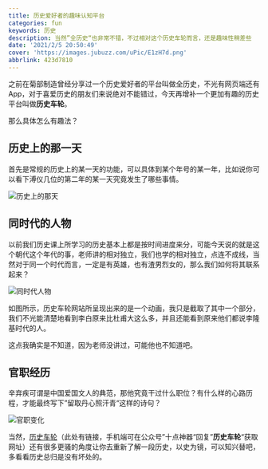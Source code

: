 ```yaml
---
title: 历史爱好者的趣味认知平台
categories: fun
keywords: 历史
description: 当然”全历史“也非常不错，不过相对这个历史车轮而言，还是趣味性稍差些
date: '2021/2/5 20:50:49'
cover: 'https://images.jubuzz.com/uPic/E1zH7d.png'
abbrlink: 423d7810
---
```


之前在菊部制造曾经分享过一个历史爱好者的平台叫做全历史，不光有网页端还有App，对于喜爱历史的朋友们来说绝对不能错过，今天再增补一个更加有趣的历史平台叫做**历史车轮**。

那么具体怎么有趣法？

## 历史上的那一天

首先是常规的历史上的某一天的功能，可以具体到某个年号的某一年，比如说你可以看下溥仪几位的第二年的某一天究竟发生了哪些事情。

![历史上的那天](https://images.jubuzz.com/uPic/X7aRbh.png)

## 同时代的人物

以前我们历史课上所学习的历史基本上都是按时间进度来分，可能今天说的就是这个朝代这个年代的事，老师讲的相对独立，我们也学的相对独立，点连不成线，当然对于同一个时代而言，一定是有英雄，也有渣男烈女的，那么我们如何将其联系起来？

![同时代人物](https://images.jubuzz.com/uPic/p3NR46.png)

如图所示，历史车轮网站所呈现出来的是一个动画，我只是截取了其中一个部分，我们不光能清楚地看到李白原来比杜甫大这么多，并且还能看到原来他们都说李隆基时代的人。

这点我确实是不知道，因为老师没讲过，可能他也不知道吧。

## 官职经历

辛弃疾可谓是中国爱国文人的典范，那他究竟干过什么职位？有什么样的心路历程，才能最终写下”留取丹心照汗青“这样的诗句？

![官职变化](https://images.jubuzz.com/uPic/E1zH7d.png)

当然，[历史车轮](https://www.lishichelun.com/)（此处有链接，手机端可在公众号”十点神器“回复”**历史车轮**“获取网址）还有很多更骚的角度让你去重新了解一段历史，以史为镜，可以知兴替吧，多看看历史总归是没有坏处的。

